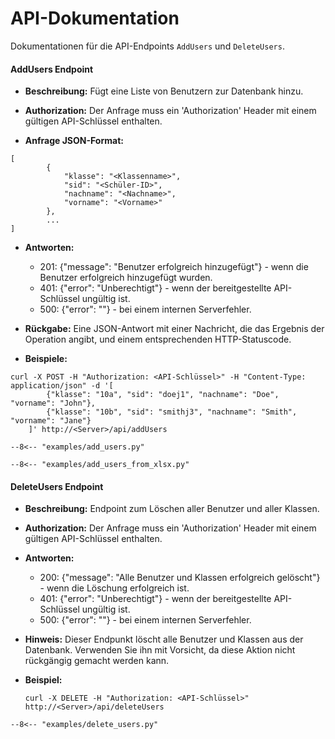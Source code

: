 # API-Dokumentation

Dokumentationen für die API-Endpoints `AddUsers` und `DeleteUsers`.

#### AddUsers Endpoint

- **Beschreibung:** Fügt eine Liste von Benutzern zur Datenbank hinzu.
  
- **Authorization:** Der Anfrage muss ein 'Authorization' Header mit einem gültigen API-Schlüssel enthalten.

- **Anfrage JSON-Format:**

```
[
        {
            "klasse": "<Klassenname>",
            "sid": "<Schüler-ID>",
            "nachname": "<Nachname>",
            "vorname": "<Vorname>"
        },
        ...
]
```

- **Antworten:**

    - 201: {"message": "Benutzer erfolgreich hinzugefügt"} - wenn die Benutzer erfolgreich hinzugefügt wurden.
    - 401: {"error": "Unberechtigt"} - wenn der bereitgestellte API-Schlüssel ungültig ist.
    - 500: {"error": "<Fehlermeldung>"} - bei einem internen Serverfehler.

- **Rückgabe:** Eine JSON-Antwort mit einer Nachricht, die das Ergebnis der Operation angibt, und einem entsprechenden HTTP-Statuscode.

- **Beispiele:**

```
curl -X POST -H "Authorization: <API-Schlüssel>" -H "Content-Type: application/json" -d '[
        {"klasse": "10a", "sid": "doej1", "nachname": "Doe", "vorname": "John"},
        {"klasse": "10b", "sid": "smithj3", "nachname": "Smith", "vorname": "Jane"}
    ]' http://<Server>/api/addUsers
```

``` 
--8<-- "examples/add_users.py"
```

``` 
--8<-- "examples/add_users_from_xlsx.py"
```

#### DeleteUsers Endpoint

- **Beschreibung:** Endpoint zum Löschen aller Benutzer und aller Klassen.

- **Authorization:** Der Anfrage muss ein 'Authorization' Header mit einem gültigen API-Schlüssel enthalten.

- **Antworten:**
    - 200: {"message": "Alle Benutzer und Klassen erfolgreich gelöscht"} - wenn die Löschung erfolgreich ist.
    - 401: {"error": "Unberechtigt"} - wenn der bereitgestellte API-Schlüssel ungültig ist.
    - 500: {"error": "<Fehlermeldung>"} - bei einem internen Serverfehler.

- **Hinweis:** Dieser Endpunkt löscht alle Benutzer und Klassen aus der Datenbank. Verwenden Sie ihn mit Vorsicht, da diese Aktion nicht rückgängig gemacht werden kann.

- **Beispiel:**

    ```
    curl -X DELETE -H "Authorization: <API-Schlüssel>" http://<Server>/api/deleteUsers
    ```

``` 
--8<-- "examples/delete_users.py"
```